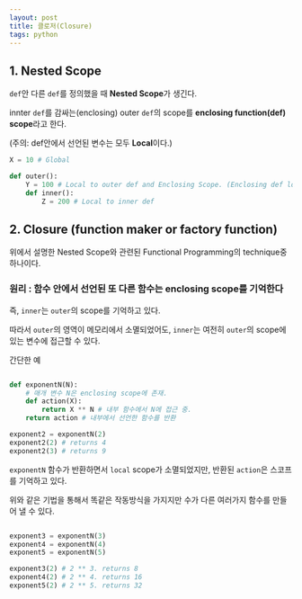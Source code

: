 ```yaml
---
layout: post 
title: 클로저(Closure)
tags: python
---
```


## 1. Nested Scope

`def`안 다른 `def`를 정의했을 때 **Nested Scope**가 생긴다.

 innter `def`를 감싸는(enclosing) outer `def`의 scope를 **enclosing function(def) scope**라고 한다.

 (주의: def안에서 선언된 변수는 모두 **Local**이다.)

```python
X = 10 # Global

def outer():
    Y = 100 # Local to outer def and Enclosing Scope. (Enclosing def local)
    def inner():
        Z = 200 # Local to inner def

```

## 2. Closure (function maker or factory function)

위에서 설명한 Nested Scope와 관련된 Functional Programming의 technique중 하나이다.

### 원리 : 함수 안에서 선언된 또 다른 함수는 enclosing scope를 기억한다

즉, `inner`는 `outer`의 scope를 기억하고 있다.

따라서 `outer`의 영역이 메모리에서 소멸되었어도, `inner`는 여전히 `outer`의 scope에 있는 변수에 접근할 수 있다.

간단한 예

```python

def exponentN(N):
    # 매개 변수 N은 enclosing scope에 존재.
    def action(X):
        return X ** N # 내부 함수에서 N에 접근 중.
    return action # 내부에서 선언한 함수를 반환

exponent2 = exponentN(2)
exponent2(2) # returns 4
exponent2(3) # returns 9

```

`exponentN` 함수가 반환하면서 `local` scope가 소멸되었지만, 반환된 `action`은 스코프를 기억하고 있다.

위와 같은 기법을 통해서 똑같은 작동방식을 가지지만 수가 다른 여러가지 함수를 만들어 낼 수 있다.

```python

exponent3 = exponentN(3)
exponent4 = exponentN(4)
exponent5 = exponentN(5)

exponent3(2) # 2 ** 3. returns 8
exponent4(2) # 2 ** 4. returns 16
exponent5(2) # 2 ** 5. returns 32

```
